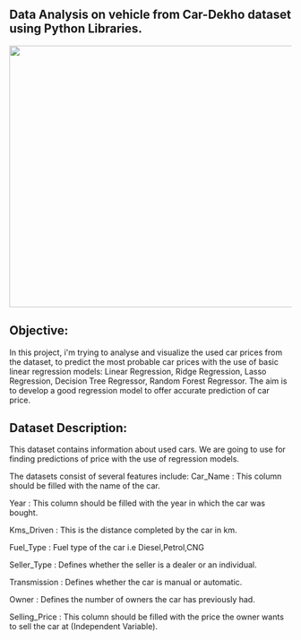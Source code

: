 ## Data Analysis on vehicle from Car-Dekho dataset using Python Libraries.

<img alt="" class="cf lc ld" src="https://miro.medium.com/max/1400/1*ftnM93QhlS0A7I55QegbrA.jpeg" width="700" height="467" loading="lazy" role="presentation">

## Objective:
In this project, i'm trying to analyse and visualize the used car prices from the dataset, to predict the most probable car prices with the use of basic linear regression models: Linear Regression, Ridge Regression, Lasso Regression, Decision Tree Regressor, Random Forest Regressor.
The aim is to develop a good regression model to offer accurate prediction of car price.

## Dataset Description:
This dataset contains information about used cars. We are going to use for finding predictions of price with the use of regression models.

The datasets consist of several features include:
Car_Name : This column should be filled with the name of the car.

Year : This column should be filled with the year in which the car was bought.

Kms_Driven : This is the distance completed by the car in km.

Fuel_Type : Fuel type of the car i.e Diesel,Petrol,CNG

Seller_Type : Defines whether the seller is a dealer or an individual.

Transmission : Defines whether the car is manual or automatic.

Owner : Defines the number of owners the car has previously had.

Selling_Price : This column should be filled with the price the owner wants to sell the car at (Independent Variable).
